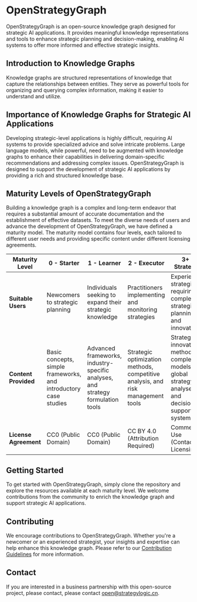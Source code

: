 # OpenStrategyGraph
OpenStrategyGraph is an open-source knowledge graph designed for strategic AI applications. It provides meaningful knowledge representations and tools to enhance strategic planning and decision-making, enabling AI systems to offer more informed and effective strategic insights.

## Introduction to Knowledge Graphs
Knowledge graphs are structured representations of knowledge that capture the relationships between entities. They serve as powerful tools for organizing and querying complex information, making it easier to understand and utilize.

## Importance of Knowledge Graphs for Strategic AI Applications
Developing strategic-level applications is highly difficult, requiring AI systems to provide specialized advice and solve intricate problems. Large language models, while powerful, need to be augmented with knowledge graphs to enhance their capabilities in delivering domain-specific recommendations and addressing complex issues. OpenStrategyGraph is designed to support the development of strategic AI applications by providing a rich and structured knowledge base.

## Maturity Levels of OpenStrategyGraph
Building a knowledge graph is a complex and long-term endeavor that requires a substantial amount of accurate documentation and the establishment of effective datasets. To meet the diverse needs of users and advance the development of OpenStrategyGraph, we have defined a maturity model. The maturity model contains four levels, each tailored to different user needs and providing specific content under different licensing agreements.

| **Maturity Level** | **0 - Starter** | **1 - Learner** | **2 - Executor** | **3+ - Strategist** |
|--------------------|----------------|----------------|------------------|--------------------|
| **Suitable Users** | Newcomers to strategic planning | Individuals seeking to expand their strategic knowledge | Practitioners implementing and monitoring strategies | Experienced strategists requiring complex strategic planning and innovation |
| **Content Provided** | Basic concepts, simple frameworks, and introductory case studies | Advanced frameworks, industry-specific analyses, and strategy formulation tools | Strategic optimization methods, competitive analysis, and risk management tools | Strategic innovation methods, complex models, global strategy analyses, and decision support systems |
| **License Agreement** | CC0 (Public Domain) | CC0 (Public Domain) | CC BY 4.0 (Attribution Required) | Commercial Use (Contact for Licensing) |

## Getting Started
To get started with OpenStrategyGraph, simply clone the repository and explore the resources available at each maturity level. We welcome contributions from the community to enrich the knowledge graph and support strategic AI applications.

## Contributing
We encourage contributions to OpenStrategyGraph. Whether you're a newcomer or an experienced strategist, your insights and expertise can help enhance this knowledge graph. Please refer to our [Contribution Guidelines](.gitbub/CONTRIBUTING.md) for more information.

## Contact
If you are interested in a business partnership with this open-source project, please contact, please contact [open@strategylogic.cn](mailto:open@strategylogic.cn).